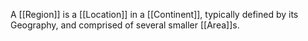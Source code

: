 A [[Region]] is a [[Location]] in a [[Continent]], typically defined by its Geography, and comprised of several smaller [[Area]]s.
